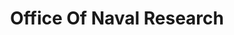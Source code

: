 ---
# This topic lives at
# https://digital.gov/topics/office-of-naval-research

# Topic Title
title: "Office Of Naval Research"

# description — keep it short and clear
# summary: ""

# Weight
weight: 1

# For more information on managing topics,
# see https://github.com/GSA/digitalgov.gov/wiki/topics
---